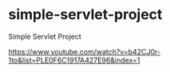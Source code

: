 # simple-servlet-project
Simple Servlet Project

https://www.youtube.com/watch?v=b42CJ0r-1to&list=PLE0F6C1917A427E96&index=1

